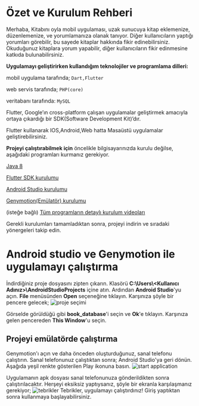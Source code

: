 # Özet ve Kurulum Rehberi

Merhaba, Kitabını oyla mobil uygulaması, uzak sunucuya kitap eklemenize, düzenlemenize, ve yorumlamanıza olanak tanıyor. Diğer kullanıcıların yaptığı yorumları görebilir, bu sayede kitaplar hakkında fikir edinebilirsiniz. Okuduğunuz kitaplara yorum yapabilir, diğer kullanıcıların fikir edinmesine katkıda bulunabilirsiniz.

**Uygulamayı geliştirirken kullandığım teknolojiler ve programlama dilleri:**

mobil uygulama tarafında; `Dart,Flutter`

web servis tarafında; `PHP(core)`

veritabanı tarafında: `MySQL`

Flutter, Google’ın cross-platform çalışan uygulamalar geliştirmek amacıyla ortaya çıkardığı bir SDK(Software Development Kit)’dır.

Flutter kullanarak IOS,Android,Web hatta Masaüstü uygulamalar geliştirebilirsiniz.

**Projeyi çalıştırabilmek için** öncelikle bilgisayarınızda kurulu değilse, aşağıdaki programları kurmanız gerekiyor.

[Java 8](https://www.oracle.com/tr/java/technologies/javase/javase-jdk8-downloads.html)

[Flutter SDK kurulumu](https://flutter.dev/docs/get-started/install)

[Android Studio kurulumu](https://flutter.dev/docs/get-started/editor)

[Genymotion(Emülatör) kurulumu](https://www.youtube.com/watch?v=ci8gCf5rd1Q)

(isteğe bağlı) [Tüm programların detaylı kurulum videoları](https://www.youtube.com/watch?v=nJ8PBr1hyQ8&list=PLSg_-k7KzeO_cbv7LhF5zLNY-_JhT_ZX4)

Gerekli kurulumları tamamladıktan sonra, projeyi indirin ve sıradaki yönergeleri takip edin.

# Android studio ve Genymotion ile uygulamayı çalıştırma

İndirdiğiniz proje dosyasını zipten çıkarın. Klasörü **C:\Users\\<Kullanıcı Adınız>\AndroidStudioProjects** içine atın. Ardından **Android Studio**'yu açın.
**File** menüsünden **Open** seçeneğine tıklayın. Karşınıza şöyle bir pencere gelecek;
![proje seçimi](https://www.linkpicture.com/q/1_252.jpg)

Görselde görüldüğü gibi **book_database**'i seçin ve **Ok**'e tıklayın. Karşınıza gelen pencereden **This Window**'u seçin.


## Projeyi emülatörde çalıştırma

Genymotion'ı açın ve daha önceden oluşturduğunuz, sanal telefonu çalıştırın. Sanal telefonunuz çalıştıktan sonra; Android Studio'ya geri dönün.
Aşağıda yeşil renkte gösterilen Play ikonuna basın. 
![start application](https://www.linkpicture.com/q/Ekran-Al%C4%B1nt%C4%B1s%C4%B1_36.jpg)

Uygulamanın apk dosyası sanal telefonunuza gönderildikten sonra çalıştırılacaktır. Herşeyi eksiksiz yaptıysanız, şöyle bir ekranla karşılaşmanız gerekiyor;
![tebrikler](https://www.linkpicture.com/q/3_165.jpg)
Tebrikler, uygulamayı çalıştırdınız! Giriş yaptıktan sonra kullanmaya başlayabilirsiniz.
